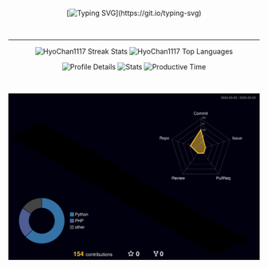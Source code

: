 <div align="center">
<br><br><br>

<!-- Don't just fork or copy it. Star it, please 🥺  -->

[![Typing SVG](https://readme-typing-svg.demolab.com?font=Permanent+Marker&size=47&duration=3500&pause=5000&color=72C843&vCenter=true&width=500&height=60&lines=Hi%F0%9F%91%8B%F0%9F%98%8A%2C+I'm+HyoChan!)](https://git.io/typing-svg)

<br>

<hr>
<p align="center">
  <img height="180em" src="https://github-readme-streak-stats.herokuapp.com/?user=HyoChan1117&theme=tokyonight" alt="HyoChan1117 Streak Stats" />
  <img height="180em" src="https://github-readme-stats.vercel.app/api/top-langs/?username=HyoChan1117&layout=compact&theme=tokyonight" alt="HyoChan1117 Top Languages" />
</p>

![Profile Details](http://github-profile-summary-cards.vercel.app/api/cards/profile-details?username=HyoChan1117&theme=gruvbox)
![Stats](http://github-profile-summary-cards.vercel.app/api/cards/stats?username=HyoChan1117&theme=gruvbox)
![Productive Time](http://github-profile-summary-cards.vercel.app/api/cards/productive-time?username=HyoChan1117&theme=gruvbox&utcOffset=9)

<br>

![](./profile-3d-contrib/profile-night-rainbow.svg)
